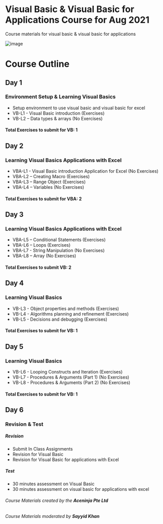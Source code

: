 # Visual Basic & Visual Basic for Applications Course for Aug 2021
Course materials for visual basic &amp; visual basic for applications

![image](https://user-images.githubusercontent.com/22993048/109147028-80d6d380-779f-11eb-822b-4fd458ba3481.png)

# Course Outline

## Day 1
### Environment Setup & Learning Visual Basics

-	Setup environment to use visual basic and visual basic for excel
-	VB-L1 - Visual Basic introduction (Exercises)
-	VB-L2 – Data types & arrays (No Exercises)

#### Total Exercises to submit for VB: 1

## Day 2
### Learning Visual Basics Applications with Excel

-	VBA-L1 - Visual Basic introduction Application for Excel (No Exercises)
-	VBA-L2 – Creating Macro (Exercises)
-	VBA-L3 – Range Object (Exercises)
-	VBA-L4 – Variables (No Exercises)

#### Total Exercises to submit for VBA: 2

## Day 3
### Learning Visual Basics Applications with Excel

-	VBA-L5 – Conditional Statements (Exercises)
-	VBA-L6 – Loops (Exercises)
-	VBA-L7 - String Manipulation (No Exercises)
-	VBA-L8 – Array (No Exercises)

#### Total Exercises to submit VB: 2

## Day 4
### Learning Visual Basics

-	VB-L3 - Object properties and methods (Exercises)
-	VB-L4 - Algorithms planning and refinement (Exercises)
-	VB-L5 - Decisions and debugging (Exercises)

#### Total Exercises to submit for VB: 1

## Day 5
### Learning Visual Basics

-	VB-L6 - Looping Constructs and Iteration (Exercises)
-	VB-L7 - Procedures & Arguments (Part 1) (No Exercises)
-	VB-L8 - Procedures & Arguments (Part 2) (No Exercises)

#### Total Exercises to submit for VB: 1

## Day 6
### Revision & Test

##### Revision
-	Submit In Class Assignments
-	Revision for Visual Basic
-	Revision for Visual Basic for applications with Excel

##### Test
-	30 minutes assessment on Visual Basic
-	30 minutes assessment on visual basic for applications with excel

###### Course Materials created by the **Aceninja Pte Ltd**
###### Course Materials moderated by **Sayyid Khan**
